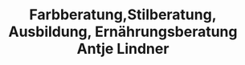 ---
title: "Farbberatung,Stilberatung, Ausbildung, Ernährungsberatung Antje Lindner"
url: /jena/farbberatung-stilberatung-ausbildung-ernaehrungsberatung-antje-lindner/
shop: Kosmetik
---